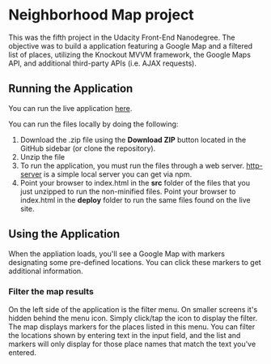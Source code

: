 # Neighborhood Map project

This was the fifth project in the Udacity Front-End Nanodegree. The objective was to build a application featuring a Google Map and a filtered list of places, utilizing the Knockout MVVM framework, the Google Maps API, and additional third-party APIs (i.e. AJAX requests).

## Running the Application

You can run the live application [here](https://kevinfrutiger.github.io/frontend-nanodegree-neighborhood-map/).

You can run the files locally by doing the following:

1. Download the .zip file using the **Download ZIP** button located in the GitHub sidebar (or clone the repository).
2. Unzip the file
3. To run the application, you must run the files through a web server. [http-server](https://www.npmjs.com/package/http-server) is a simple local server you can get via npm.
4. Point your browser to index.html in the **src** folder of the files that you just unzipped to run the non-minified files. Point your browser to index.html in the **deploy** folder to run the same files found on the live site.

## Using the Application

When the appliation loads, you'll see a Google Map with markers designating some pre-defined locations. You can click these markers to get additional information.

### Filter the map results

On the left side of the application is the filter menu. On smaller screens it's hidden behind the menu icon. Simply click/tap the icon to display the filter. The map displays markers for the places listed in this menu. You can filter the locations shown by entering text in the input field, and the list and markers will only display for those place names that match the text you've entered.